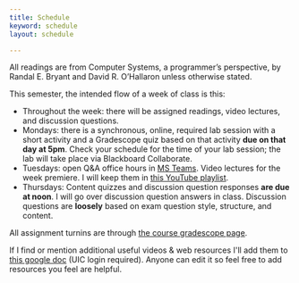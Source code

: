 ```yaml
---
title: Schedule
keyword: schedule
layout: schedule

---
```


All readings are from Computer Systems, a programmer’s perspective, by Randal E. Bryant and David R.
O’Hallaron unless otherwise stated.

This semester, the intended flow of a week of class is this:

*  Throughout the week: there will be assigned readings, video lectures, and discussion questions.
*  Mondays: there is a synchronous, online, required lab session with a short activity and a
   Gradescope quiz based on that activity **due on that day at 5pm**. Check your schedule for the
   time of your lab session; the lab will take place via Blackboard Collaborate.
*  Tuesdays: open Q&A office hours in [MS Teams]({{site.msteams}}). Video lectures for the week
   premiere. I will keep them in [this YouTube playlist]({{site.playlist}}).
*  Thursdays: Content quizzes and discussion question responses **are due at noon**. I will go over
   discussion question answers in class. Discussion questions are **loosely** based on exam question
   style, structure, and content.

All assignment turnins are through [the course gradescope page]({{site.gradescope}}).

If I find or mention additional useful videos & web resources I'll add them to [this
google
doc](https://docs.google.com/document/d/18yzSKrb-nhL_CrJ7BHqOJPN5DobB9jnDvnFG2j3k0g8/edit)
(UIC login required). Anyone can edit it so feel free to add resources you feel are helpful.